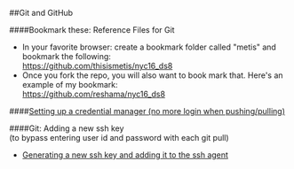 ##Git and GitHub

####Bookmark these:  Reference Files for Git
 * In your favorite browser:  create a bookmark folder called "metis" and bookmark the following:  
https://github.com/thisismetis/nyc16_ds8  
 * Once you fork the repo, you will also want to book mark that.  Here's an example of my bookmark:  
https://github.com/reshama/nyc16_ds8

####[Setting up a credential manager (no more login when pushing/pulling)](https://help.github.com/articles/caching-your-github-password-in-git/)

####Git:  Adding a new ssh key  
(to bypass entering user id and password with each git pull)  
 * [Generating a new ssh key and adding it to the ssh agent](https://help.github.com/articles/generating-a-new-ssh-key-and-adding-it-to-the-ssh-agent/)
